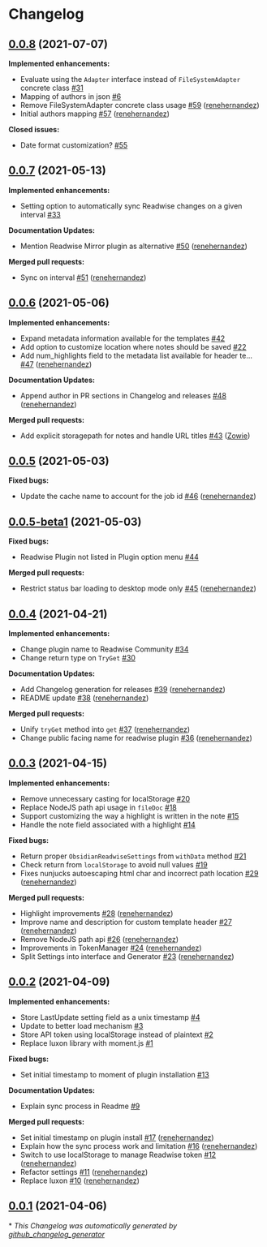 # Changelog

## [0.0.8](https://github.com/renehernandez/obsidian-readwise/tree/0.0.8) (2021-07-07)

**Implemented enhancements:**

- Evaluate using the `Adapter` interface instead of `FileSystemAdapter` concrete class [\#31](https://github.com/renehernandez/obsidian-readwise/issues/31)
- Mapping of authors in json [\#6](https://github.com/renehernandez/obsidian-readwise/issues/6)
- Remove FileSystemAdapter concrete class usage [\#59](https://github.com/renehernandez/obsidian-readwise/pull/59) ([renehernandez](https://github.com/renehernandez))
- Initial authors mapping [\#57](https://github.com/renehernandez/obsidian-readwise/pull/57) ([renehernandez](https://github.com/renehernandez))

**Closed issues:**

- Date format customization? [\#55](https://github.com/renehernandez/obsidian-readwise/issues/55)

## [0.0.7](https://github.com/renehernandez/obsidian-readwise/tree/0.0.7) (2021-05-13)

**Implemented enhancements:**

- Setting option to automatically sync Readwise changes on a given interval [\#33](https://github.com/renehernandez/obsidian-readwise/issues/33)

**Documentation Updates:**

- Mention Readwise Mirror plugin as alternative [\#50](https://github.com/renehernandez/obsidian-readwise/pull/50) ([renehernandez](https://github.com/renehernandez))

**Merged pull requests:**

- Sync on interval [\#51](https://github.com/renehernandez/obsidian-readwise/pull/51) ([renehernandez](https://github.com/renehernandez))

## [0.0.6](https://github.com/renehernandez/obsidian-readwise/tree/0.0.6) (2021-05-06)

**Implemented enhancements:**

- Expand metadata information available for the templates [\#42](https://github.com/renehernandez/obsidian-readwise/issues/42)
- Add option to customize location where notes should be saved [\#22](https://github.com/renehernandez/obsidian-readwise/issues/22)
- Add num\_highlights field to the metadata list available for header te… [\#47](https://github.com/renehernandez/obsidian-readwise/pull/47) ([renehernandez](https://github.com/renehernandez))

**Documentation Updates:**

- Append author in PR sections in Changelog and releases [\#48](https://github.com/renehernandez/obsidian-readwise/pull/48) ([renehernandez](https://github.com/renehernandez))

**Merged pull requests:**

- Add explicit storagepath for notes and handle URL titles [\#43](https://github.com/renehernandez/obsidian-readwise/pull/43) ([Zowie](https://github.com/Zowie))

## [0.0.5](https://github.com/renehernandez/obsidian-readwise/tree/0.0.5) (2021-05-03)

**Fixed bugs:**

- Update the cache name to account for the job id [\#46](https://github.com/renehernandez/obsidian-readwise/pull/46) ([renehernandez](https://github.com/renehernandez))

## [0.0.5-beta1](https://github.com/renehernandez/obsidian-readwise/tree/0.0.5-beta1) (2021-05-03)

**Fixed bugs:**

- Readwise Plugin not listed in Plugin option menu [\#44](https://github.com/renehernandez/obsidian-readwise/issues/44)

**Merged pull requests:**

- Restrict status bar loading to desktop mode only [\#45](https://github.com/renehernandez/obsidian-readwise/pull/45) ([renehernandez](https://github.com/renehernandez))

## [0.0.4](https://github.com/renehernandez/obsidian-readwise/tree/0.0.4) (2021-04-21)

**Implemented enhancements:**

- Change plugin name to Readwise Community [\#34](https://github.com/renehernandez/obsidian-readwise/issues/34)
- Change return type on `TryGet` [\#30](https://github.com/renehernandez/obsidian-readwise/issues/30)

**Documentation Updates:**

- Add Changelog generation for releases [\#39](https://github.com/renehernandez/obsidian-readwise/pull/39) ([renehernandez](https://github.com/renehernandez))
- README update [\#38](https://github.com/renehernandez/obsidian-readwise/pull/38) ([renehernandez](https://github.com/renehernandez))

**Merged pull requests:**

- Unify `tryGet` method into `get` [\#37](https://github.com/renehernandez/obsidian-readwise/pull/37) ([renehernandez](https://github.com/renehernandez))
- Change public facing name for readwise plugin [\#36](https://github.com/renehernandez/obsidian-readwise/pull/36) ([renehernandez](https://github.com/renehernandez))

## [0.0.3](https://github.com/renehernandez/obsidian-readwise/tree/0.0.3) (2021-04-15)

**Implemented enhancements:**

- Remove unnecessary casting for localStorage [\#20](https://github.com/renehernandez/obsidian-readwise/issues/20)
- Replace NodeJS path api usage in `fileDoc` [\#18](https://github.com/renehernandez/obsidian-readwise/issues/18)
- Support customizing the way a highlight is written in the note [\#15](https://github.com/renehernandez/obsidian-readwise/issues/15)
- Handle the note field associated with a highlight [\#14](https://github.com/renehernandez/obsidian-readwise/issues/14)

**Fixed bugs:**

- Return proper `ObsidianReadwiseSettings` from `withData` method [\#21](https://github.com/renehernandez/obsidian-readwise/issues/21)
- Check return from `localStorage` to avoid null values [\#19](https://github.com/renehernandez/obsidian-readwise/issues/19)
- Fixes nunjucks autoescaping html char and incorrect path location [\#29](https://github.com/renehernandez/obsidian-readwise/pull/29) ([renehernandez](https://github.com/renehernandez))

**Merged pull requests:**

- Highlight improvements [\#28](https://github.com/renehernandez/obsidian-readwise/pull/28) ([renehernandez](https://github.com/renehernandez))
- Improve name and description for custom template header [\#27](https://github.com/renehernandez/obsidian-readwise/pull/27) ([renehernandez](https://github.com/renehernandez))
- Remove NodeJS path api [\#26](https://github.com/renehernandez/obsidian-readwise/pull/26) ([renehernandez](https://github.com/renehernandez))
- Improvements in TokenManager [\#24](https://github.com/renehernandez/obsidian-readwise/pull/24) ([renehernandez](https://github.com/renehernandez))
- Split Settings into interface and Generator [\#23](https://github.com/renehernandez/obsidian-readwise/pull/23) ([renehernandez](https://github.com/renehernandez))

## [0.0.2](https://github.com/renehernandez/obsidian-readwise/tree/0.0.2) (2021-04-09)

**Implemented enhancements:**

- Store LastUpdate setting field as a unix timestamp [\#4](https://github.com/renehernandez/obsidian-readwise/issues/4)
- Update to better load mechanism [\#3](https://github.com/renehernandez/obsidian-readwise/issues/3)
- Store API token using localStorage instead of plaintext [\#2](https://github.com/renehernandez/obsidian-readwise/issues/2)
- Replace luxon library with moment.js [\#1](https://github.com/renehernandez/obsidian-readwise/issues/1)

**Fixed bugs:**

- Set initial timestamp to moment of plugin installation [\#13](https://github.com/renehernandez/obsidian-readwise/issues/13)

**Documentation Updates:**

- Explain sync process in Readme [\#9](https://github.com/renehernandez/obsidian-readwise/issues/9)

**Merged pull requests:**

- Set initial timestamp on plugin install [\#17](https://github.com/renehernandez/obsidian-readwise/pull/17) ([renehernandez](https://github.com/renehernandez))
- Explain how the sync process work and limitation [\#16](https://github.com/renehernandez/obsidian-readwise/pull/16) ([renehernandez](https://github.com/renehernandez))
- Switch to use localStorage to manage Readwise token [\#12](https://github.com/renehernandez/obsidian-readwise/pull/12) ([renehernandez](https://github.com/renehernandez))
- Refactor settings [\#11](https://github.com/renehernandez/obsidian-readwise/pull/11) ([renehernandez](https://github.com/renehernandez))
- Replace luxon [\#10](https://github.com/renehernandez/obsidian-readwise/pull/10) ([renehernandez](https://github.com/renehernandez))

## [0.0.1](https://github.com/renehernandez/obsidian-readwise/tree/0.0.1) (2021-04-06)



\* *This Changelog was automatically generated by [github_changelog_generator](https://github.com/github-changelog-generator/github-changelog-generator)*
